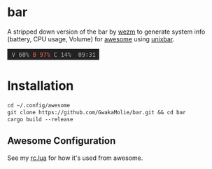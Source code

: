 # bar

A stripped down version of the bar by [wezm](https://github.com/wezm) to generate
system info (battery, CPU usage, Volume) for 
[awesome](https://github.com/awesomeWM/awesome/) using [unixbar](https://github.com/myfreeweb/unixbar).

![Screenshot](screenshot.png)

# Installation
```
cd ~/.config/awesome
git clone https://github.com/GwakaMolie/bar.git && cd bar
cargo build --release
```
## Awesome Configuration
See my [rc.lua](https://github.com/GwakaMolie/dotfiles/blob/d03d2c465be2498bb8c3bb3d1c14ee538e0313c5/awesome/.config/awesome/rc.lua#L104:L115) for how it's used from awesome.